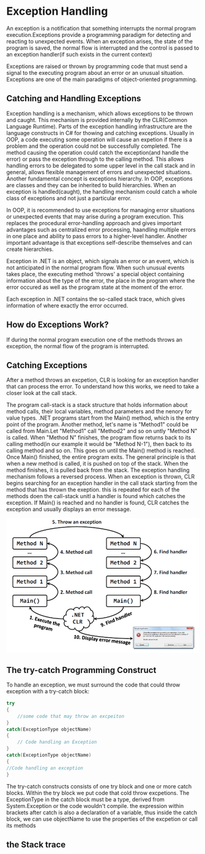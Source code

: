 # Exception Handling

An exception is a notification that something interrupts the normal program execution.Exceptions provide a programming paradigm for detecting and reacting to unexpected events. When an exception arises, the state of the program is saved, the normal flow is interrupted and the control is passed to an exception handler(if such exists in the current context)

Exceptions are raised or thrown by programming code that must send a signal to the executing program about an error or an unusual situation. Exceptions are one of the main paradigms of object-oriented programming.

## Catching and Handling Exceptions

Exception handling is a mechanism, which allows exceptions to be thrown and caught. This mechanism is provided internally by the CLR(Common Language Runtime). Parts of the exception handling infrastructure are the language constructs in C# for thowing and catching exceptions.
Usually in OOP, a code executing some operation will cause an expetion if there is a problem and the operation could not be successfully completed. The method causing the operation could catch the exception(and handle the error) or pass the exception through to the calling method. This allows handling errors to be delegated to some upper level in the call stack and in general, allows flexible management of errors and unexpected situations.
Another fundamental concept is exceptions hierarchy. In OOP, exceptions are classes and they can be inherited to build hierarchies. When an exception is handled(caught), the handling mechanism could catch a whole class of exceptions and not just a particular error.

In OOP, it is recommended to use exceptions for managing error situations or unexpected events that may arise during a program execution. This replaces the procedural error-handling approach and gives important advantages such as centralized error processing, haandling multiple errors in one place and ability to pass errors to a higher-level handler. Another important advantage is that exceptions self-describe themselves and can create hierarchies.

Exception in .NET is an object, which signals an error or an event, which is not anticipated in the normal program flow. When such unusual events takes place, the executing method 'throws' a special object containing information about the type of the error, the place in the program where the error occured as well as the program state at the moment of the error.

Each exception in .NET contains the so-called stack trace, which gives information of where exactly the error occurred.

## How do Exceptions Work?

If during the normal program execution one of the methods throws an exception, the normal flow of the program is interrupted.

## Catching Exceptions

After a method throws an excpetion, CLR is looking for an exception handler that can process the error. To understand how this works, we need to take a closer look at the call stack.

The program call-stack is a stack structure that holds information about method calls, their local variables, method parameters and the nenory for value types.
.NET programs start from the Main() method, which is the entry point of the program. Another method, let's name is "Method1" could be called from Main.Let "Method1" call "Method2" and so on untly "Method N" is called.
When "Method N" finishes, the program flow returns back to its calling method(in our example it would be "Method N-1"), then back to its calling method and so on. This goes on until the Main() method is reached. Once Main() finished, the entire program exits.
The general principle is that when a new method is called, it is pushed on top of the stack. When the method finishes, it is pulled back from the stack.
The exception handling mechanism follows a reversed process. When an exception is thrown, CLR begins searching for an exception handler in the call stack starting from the method that has thrown the exeption. this is repeated for each of the methods doen the call-stack unitl a handler is found which catches the exception. If Main() is reached and no handler is found, CLR catches the exception and usually displays an error message.

![](errorhandling.png)

## The try-catch Programming Construct

To handle an exception, we must surround the code that could throw exception with a try-catch block:

```C#
try
{
    //some code that may throw an excpeiton
}
catch(ExceptionType objectName)
{
    // Code handling an Exception
}
catch(ExceptionType objectName)
{
//Code handling an exception
}
```

The try-catch constructs consists of one try block and one or more catch blocks. Within the try block we put code that cold throw excpetions. The ExceptionType in the catch block must be a type, derived from System.Exception or the code wouldn't compile. the expression within brackets after catch is also a declaration of a variable, thus inside the catch block, we can use objectName to use the properties of the excpetion or call its methods

## the Stack trace
